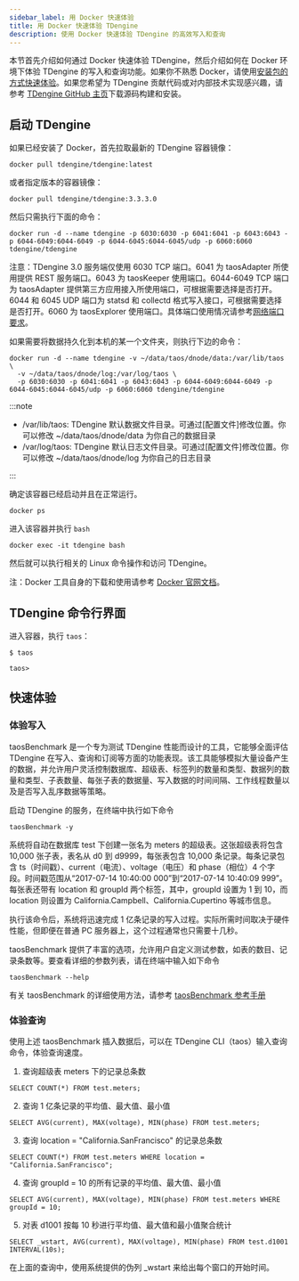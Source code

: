 ```yaml
---
sidebar_label: 用 Docker 快速体验
title: 用 Docker 快速体验 TDengine
description: 使用 Docker 快速体验 TDengine 的高效写入和查询
---
```


本节首先介绍如何通过 Docker 快速体验 TDengine，然后介绍如何在 Docker 环境下体验 TDengine 的写入和查询功能。如果你不熟悉 Docker，请使用[安装包的方式快速体验](../../get-started/package/)。如果您希望为 TDengine 贡献代码或对内部技术实现感兴趣，请参考 [TDengine GitHub 主页](https://github.com/taosdata/TDengine)下载源码构建和安装。

## 启动 TDengine

如果已经安装了 Docker，首先拉取最新的 TDengine 容器镜像：

```shell
docker pull tdengine/tdengine:latest
```

或者指定版本的容器镜像：

```shell
docker pull tdengine/tdengine:3.3.3.0
```

然后只需执行下面的命令：

```shell
docker run -d --name tdengine -p 6030:6030 -p 6041:6041 -p 6043:6043 -p 6044-6049:6044-6049 -p 6044-6045:6044-6045/udp -p 6060:6060 tdengine/tdengine
```

注意：TDengine 3.0 服务端仅使用 6030 TCP 端口。6041 为 taosAdapter 所使用提供 REST 服务端口。6043 为 taosKeeper 使用端口。6044-6049 TCP 端口为 taosAdapter 提供第三方应用接入所使用端口，可根据需要选择是否打开。
6044 和 6045 UDP 端口为 statsd 和 collectd 格式写入接口，可根据需要选择是否打开。6060 为 taosExplorer 使用端口。具体端口使用情况请参考[网络端口要求](../../operation/planning#网络端口要求)。

如果需要将数据持久化到本机的某一个文件夹，则执行下边的命令：

```shell
docker run -d --name tdengine -v ~/data/taos/dnode/data:/var/lib/taos \
  -v ~/data/taos/dnode/log:/var/log/taos \
  -p 6030:6030 -p 6041:6041 -p 6043:6043 -p 6044-6049:6044-6049 -p 6044-6045:6044-6045/udp -p 6060:6060 tdengine/tdengine
```

:::note

- /var/lib/taos: TDengine 默认数据文件目录。可通过[配置文件]修改位置。你可以修改 ~/data/taos/dnode/data 为你自己的数据目录
- /var/log/taos: TDengine 默认日志文件目录。可通过[配置文件]修改位置。你可以修改 ~/data/taos/dnode/log 为你自己的日志目录
  
:::

确定该容器已经启动并且在正常运行。

```shell
docker ps
```

进入该容器并执行 `bash`

```shell
docker exec -it tdengine bash
```

然后就可以执行相关的 Linux 命令操作和访问 TDengine。

注：Docker 工具自身的下载和使用请参考 [Docker 官网文档](https://docs.docker.com/get-docker/)。

## TDengine 命令行界面

进入容器，执行 `taos`：

```
$ taos

taos>
```

## 快速体验

### 体验写入

taosBenchmark 是一个专为测试 TDengine 性能而设计的工具，它能够全面评估 TDengine 在写入、查询和订阅等方面的功能表现。该工具能够模拟大量设备产生的数据，并允许用户灵活控制数据库、超级表、标签列的数量和类型、数据列的数量和类型、子表数量、每张子表的数据量、写入数据的时间间隔、工作线程数量以及是否写入乱序数据等策略。

启动 TDengine 的服务，在终端中执行如下命令

```shell
taosBenchmark -y
```

系统将自动在数据库 test 下创建一张名为 meters 的超级表。这张超级表将包含 10,000 张子表，表名从 d0 到 d9999，每张表包含 10,000 条记录。每条记录包含 ts（时间戳）、current（电流）、voltage（电压）和 phase（相位）4 个字段。时间戳范围从“2017-07-14 10:40:00 000”到“2017-07-14 10:40:09 999”。每张表还带有 location 和 groupId 两个标签，其中，groupId 设置为 1 到 10，而 location 则设置为 California.Campbell、California.Cupertino 等城市信息。

执行该命令后，系统将迅速完成 1 亿条记录的写入过程。实际所需时间取决于硬件性能，但即便在普通 PC 服务器上，这个过程通常也只需要十几秒。

taosBenchmark 提供了丰富的选项，允许用户自定义测试参数，如表的数目、记录条数等。要查看详细的参数列表，请在终端中输入如下命令
```shell
taosBenchmark --help
```

有关 taosBenchmark 的详细使用方法，请参考 [taosBenchmark 参考手册](../../reference/tools/taosbenchmark)

### 体验查询

使用上述 taosBenchmark 插入数据后，可以在 TDengine CLI（taos）输入查询命令，体验查询速度。

1. 查询超级表 meters 下的记录总条数
```shell
SELECT COUNT(*) FROM test.meters;
```

2. 查询 1 亿条记录的平均值、最大值、最小值
```shell
SELECT AVG(current), MAX(voltage), MIN(phase) FROM test.meters;
```

3. 查询 location = "California.SanFrancisco" 的记录总条数
```shell
SELECT COUNT(*) FROM test.meters WHERE location = "California.SanFrancisco";
```

4. 查询 groupId = 10 的所有记录的平均值、最大值、最小值
```shell
SELECT AVG(current), MAX(voltage), MIN(phase) FROM test.meters WHERE groupId = 10;
```

5. 对表 d1001 按每 10 秒进行平均值、最大值和最小值聚合统计
```shell
SELECT _wstart, AVG(current), MAX(voltage), MIN(phase) FROM test.d1001 INTERVAL(10s);
```

在上面的查询中，使用系统提供的伪列 _wstart 来给出每个窗口的开始时间。
